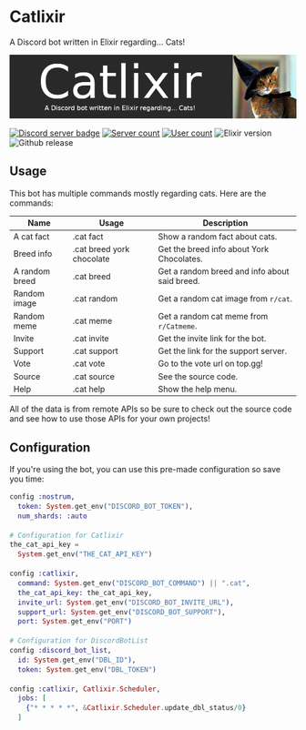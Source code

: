 # Catlixir
A Discord bot written in Elixir regarding... Cats!

![Catlixir image](https://raw.githubusercontent.com/zastrixarundell/Catlixir/master/assets/catlixir_banner.png "Catlixir")

[![Discord server badge](https://img.shields.io/discord/602112468961067011?style=flat-square)](https://discord.gg/MdASH22) [![Server count](https://img.shields.io/endpoint?url=https%3A%2F%2Fcatlixir.herokuapp.com%2Fapi%2Fshields%2Fguilds)](https://discordapp.com/api/oauth2/authorize?client_id=641309305227837440&permissions=0&scope=bot) [![User count](https://img.shields.io/endpoint?url=https%3A%2F%2Fcatlixir.herokuapp.com%2Fapi%2Fshields%2Fusers)](https://discordapp.com/api/oauth2/authorize?client_id=641309305227837440&permissions=0&scope=bot) ![Elixir version](https://img.shields.io/endpoint?url=https%3A%2F%2Fcatlixir.herokuapp.com%2Fapi%2Fshields%2Fsystem) ![Github release](https://img.shields.io/github/v/release/zastrixarundell/catlixir?style=flat-square)

## Usage
This bot has multiple commands mostly regarding cats. Here are the commands:

|Name|Usage|Description|
|----|-----|-----------|
|A cat fact|.cat fact|Show a random fact about cats.|
|Breed info|.cat breed york chocolate|Get the breed info about York Chocolates.|
|A random breed|.cat breed|Get a random breed and info about said breed.|
|Random image|.cat random|Get a random cat image from `r/cat`.|
|Random meme|.cat meme|Get a random cat meme from `r/Catmeme`.|
|Invite|.cat invite|Get the invite link for the bot.|
|Support|.cat support|Get the link for the support server.|
|Vote|.cat vote|Go to the vote url on top.gg!|
|Source|.cat source|See the source code.|
|Help|.cat help|Show the help menu.

All of the data is from remote APIs so be sure to check out the source code and see how to use those APIs for your own projects!

## Configuration
If you're using the bot, you can use this pre-made configuration so save you time:
```elixir
config :nostrum,
  token: System.get_env("DISCORD_BOT_TOKEN"),
  num_shards: :auto

# Configuration for Catlixir
the_cat_api_key =
  System.get_env("THE_CAT_API_KEY")

config :catlixir,
  command: System.get_env("DISCORD_BOT_COMMAND") || ".cat",
  the_cat_api_key: the_cat_api_key,
  invite_url: System.get_env("DISCORD_BOT_INVITE_URL"),
  support_url: System.get_env("DISCORD_BOT_SUPPORT"),
  port: System.get_env("PORT")

# Configuration for DiscordBotList
config :discord_bot_list,
  id: System.get_env("DBL_ID"),
  token: System.get_env("DBL_TOKEN")

config :catlixir, Catlixir.Scheduler,
  jobs: [
    {"* * * * *", &Catlixir.Scheduler.update_dbl_status/0}
  ]

```